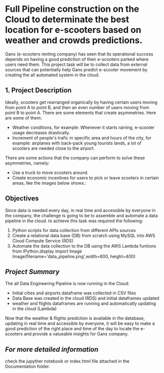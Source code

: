 # Full Pipeline construction on the Cloud to determinate the best location for e-scooters based on weather and crowds predictions. 
Gans (e-scooters renting company) has seen that its operational success depends on having a good prediction of their e-scooters parked where users need them. This project task will be to collect data from external sources that can potentially help Gans predict e-scooter movement by creating the all automated system in the cloud. 


## 1. Project Description
Ideally, scooters get rearranged organically by having certain users moving from point A to point B, and then an even number of users moving from point B to point A. There are some elements that create asymmetries. Here are some of them:

- Weather conditions, for example: Whenever it starts raining, e-scooter usage decreases drastically.
- Increment of people's trafic in specific area and hours of the city, for example: airplanes with back-pack young tourists lands, a lot of scooters are needed close to the airport.

There are some actions that the company can perform to solve these asymmetries, namely:

- Use a truck to move scooters around.
- Create economic incentives for users to pick or leave scooters in certain areas, like the images below shows.:


## **Objectives**
Since data is needed every day, in real time and accessible by everyone in the company, the challenge is going to be to assemble and automate a data pipeline in the cloud. to achieve this task was required the following:

1) Python scripts for data collection from different APIs sources
2) Create a relational data base (DB) from scratch using MySQL into AWS Cloud Compute Service (RDS)
3) Automate the data collection to the DB using the AWS Lambda funtions
from IPython.display import Image
Image(filename='data_pipeline.png',width=800, height=400)


## ***Project Summary***
The all Data Engineering Pipeline is now running in the Cloud:

* Initial cities and airports dataframe was collected in CSV files
* Data Base was created in the cloud (RDS) and initial dataframes updated
* weather and flights dataframes are running and automaticatly updating in the cloud (Lambda) 


Now that the weather & flights prediction is available in the database, updating in real time and accessible by everyone, it will be easy to make a good prediction of the right place and time of the day to locate the e-scooters and provide a valueable insights for Gans company.

## ***For more detailed information***

check the jupyther notebook or index.html file attached in the Documentation folder.
